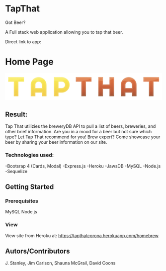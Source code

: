 # TapThat
Got Beer?

A Full stack web application allowing you to tap that beer. 

Direct link to app: 

# Home Page
<img alt="landing page of tap that site" src="https://raw.githubusercontent.com/HOWBZR/TapThat/Test/public/Images/tapthat.gif">

## Result:
Tap That utilizies the breweryDB API to pull a list of beers, breweries, and other brief information. Are you in a mood for a beer but not sure which type? Let Tap That recommend for you!
Brew expert? Come showcase your beer by sharing your beer information on our site. 

### Technologies used:
-Bootsrap 4 (Cards, Modal)
-Express.js 
-Heroku
-JawsDB
-MySQL
-Node.js
-Sequelize

## Getting Started

### Prerequisites
MySQL
Node.js

### View
View site from Heroku at: https://tapthatcorona.herokuapp.com/homebrew.

## Autors/Contributors
J. Stanley, Jim Carlson, Shauna McGrail, David Coons